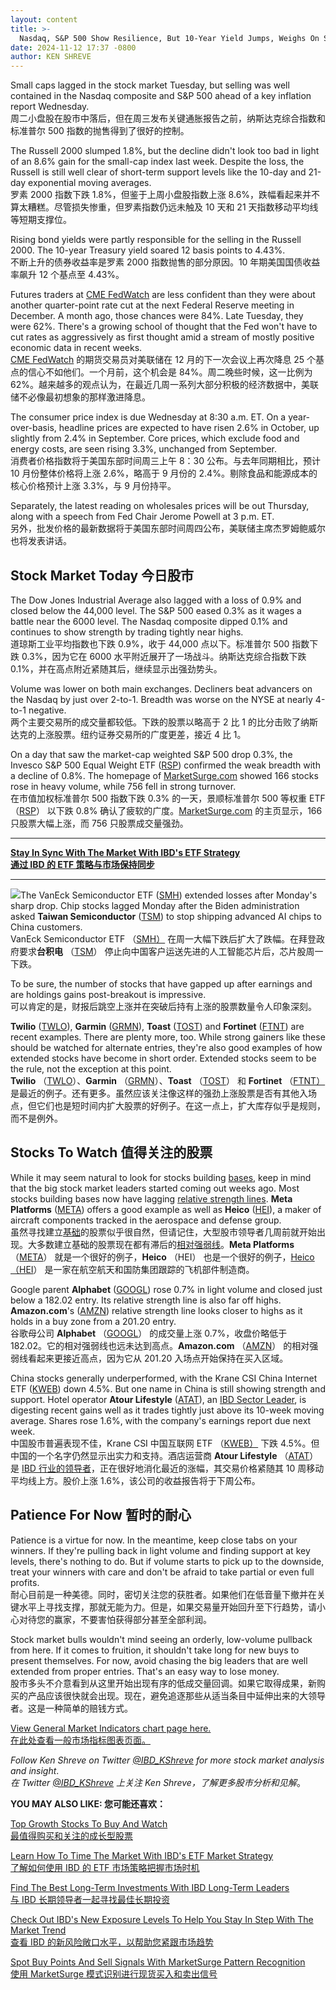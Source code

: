 ```yaml
---
layout: content
title: >-
  Nasdaq, S&P 500 Show Resilience, But 10-Year Yield Jumps, Weighs On Small Caps	纳斯达克和标准普尔 500 指数表现出韧性，但 10 年期收益率跃升，令小盘股承压
date: 2024-11-12 17:37 -0800
author: KEN SHREVE
---
```






Small caps lagged in the stock market Tuesday, but selling was well contained in the Nasdaq composite and S&P 500 ahead of a key inflation report Wednesday.  
周二小盘股在股市中落后，但在周三发布关键通胀报告之前，纳斯达克综合指数和标准普尔 500 指数的抛售得到了很好的控制。


The Russell 2000 slumped 1.8%, but the decline didn't look too bad in light of an 8.6% gain for the small-cap index last week. Despite the loss, the Russell is still well clear of short-term support levels like the 10-day and 21-day exponential moving averages.  
罗素 2000 指数下跌 1.8%，但鉴于上周小盘股指数上涨 8.6%，跌幅看起来并不算太糟糕。尽管损失惨重，但罗素指数仍远未触及 10 天和 21 天指数移动平均线等短期支撑位。




Rising bond yields were partly responsible for the selling in the Russell 2000. The 10-year Treasury yield soared 12 basis points to 4.43%.  
不断上升的债券收益率是罗素 2000 指数抛售的部分原因。10 年期美国国债收益率飙升 12 个基点至 4.43%。


Futures traders at [CME FedWatch](https://www.cmegroup.com/markets/interest-rates/cme-fedwatch-tool.html) are less confident than they were about another quarter-point rate cut at the next Federal Reserve meeting in December. A month ago, those chances were 84%. Late Tuesday, they were 62%. There's a growing school of thought that the Fed won't have to cut rates as aggressively as first thought amid a stream of mostly positive economic data in recent weeks.  
[CME FedWatch](https://www.cmegroup.com/markets/interest-rates/cme-fedwatch-tool.html) 的期货交易员对美联储在 12 月的下一次会议上再次降息 25 个基点的信心不如他们。一个月前，这个机会是 84%。周二晚些时候，这一比例为 62%。越来越多的观点认为，在最近几周一系列大部分积极的经济数据中，美联储不必像最初想象的那样激进降息。


The consumer price index is due Wednesday at 8:30 a.m. ET. On a year-over-basis, headline prices are expected to have risen 2.6% in October, up slightly from 2.4% in September. Core prices, which exclude food and energy costs, are seen rising 3.3%, unchanged from September.  
消费者价格指数将于美国东部时间周三上午 8：30 公布。与去年同期相比，预计 10 月份整体价格将上涨 2.6%，略高于 9 月份的 2.4%。剔除食品和能源成本的核心价格预计上涨 3.3%，与 9 月份持平。


Separately, the latest reading on wholesales prices will be out Thursday, along with a speech from Fed Chair Jerome Powell at 3 p.m. ET.  
另外，批发价格的最新数据将于美国东部时间周四公布，美联储主席杰罗姆鲍威尔也将发表讲话。


Stock Market Today 今日股市
-----------------------


The Dow Jones Industrial Average also lagged with a loss of 0.9% and closed below the 44,000 level. The S&P 500 eased 0.3% as it wages a battle near the 6000 level. The Nasdaq composite dipped 0.1% and continues to show strength by trading tightly near highs.  
道琼斯工业平均指数也下跌 0.9%，收于 44,000 点以下。标准普尔 500 指数下跌 0.3%，因为它在 6000 水平附近展开了一场战斗。纳斯达克综合指数下跌 0.1%，并在高点附近紧随其后，继续显示出强劲势头。


Volume was lower on both main exchanges. Decliners beat advancers on the Nasdaq by just over 2-to-1. Breadth was worse on the NYSE at nearly 4-to-1 negative.  
两个主要交易所的成交量都较低。下跌的股票以略高于 2 比 1 的比分击败了纳斯达克的上涨股票。纽约证券交易所的广度更差，接近 4 比 1。


On a day that saw the market-cap weighted S&P 500 drop 0.3%, the Invesco S&P 500 Equal Weight ETF ([RSP](https://research.investors.com/quote.aspx?symbol=RSP)) confirmed the weak breadth with a decline of 0.8%. The homepage of [MarketSurge.com](https://marketsurge.investors.com) showed 166 stocks rose in heavy volume, while 756 fell in strong turnover.  
在市值加权标准普尔 500 指数下跌 0.3% 的一天，景顺标准普尔 500 等权重 ETF （[RSP](https://research.investors.com/quote.aspx?symbol=RSP)） 以下跌 0.8% 确认了疲软的广度。[MarketSurge.com](https://marketsurge.investors.com) 的主页显示，166 只股票大幅上涨，而 756 只股票成交量强劲。




---


**[Stay In Sync With The Market With IBD's ETF Strategy  
通过 IBD 的 ETF 策略与市场保持同步](https://www.investors.com/market-trend/ibds-etf-market-strategy/ibds-etf-market-strategy/)**




---


![](https://www.investors.com/wp-content/uploads/2024/11/MP111224-218x300.jpg)The VanEck Semiconductor ETF ([SMH](https://research.investors.com/quote.aspx?symbol=SMH)) extended losses after Monday's sharp drop. Chip stocks lagged Monday after the Biden administration asked **Taiwan Semiconductor** ([TSM](https://research.investors.com/quote.aspx?symbol=TSM)) to stop shipping advanced AI chips to China customers.  
VanEck Semiconductor ETF （[SMH）](https://research.investors.com/quote.aspx?symbol=SMH) 在周一大幅下跌后扩大了跌幅。在拜登政府要求**台积电** （[TSM](https://research.investors.com/quote.aspx?symbol=TSM)） 停止向中国客户运送先进的人工智能芯片后，芯片股周一下跌。


To be sure, the number of stocks that have gapped up after earnings and are holdings gains post-breakout is impressive.  
可以肯定的是，财报后跳空上涨并在突破后持有上涨的股票数量令人印象深刻。


**Twilio** ([TWLO](https://research.investors.com/quote.aspx?symbol=TWLO)), **Garmin** ([GRMN](https://research.investors.com/quote.aspx?symbol=GRMN)), **Toast** ([TOST](https://research.investors.com/quote.aspx?symbol=TOST)) and **Fortinet** ([FTNT](https://research.investors.com/quote.aspx?symbol=FTNT)) are recent examples. There are plenty more, too. While strong gainers like these should be watched for alternate entries, they're also good examples of how extended stocks have become in short order. Extended stocks seem to be the rule, not the exception at this point.  
**Twilio** （[TWLO](https://research.investors.com/quote.aspx?symbol=TWLO)）、**Garmin** （[GRMN](https://research.investors.com/quote.aspx?symbol=GRMN)）、**Toast** （[TOST](https://research.investors.com/quote.aspx?symbol=TOST)） 和 **Fortinet** （[FTNT）](https://research.investors.com/quote.aspx?symbol=FTNT) 是最近的例子。还有更多。虽然应该关注像这样的强劲上涨股票是否有其他入场点，但它们也是短时间内扩大股票的好例子。在这一点上，扩大库存似乎是规则，而不是例外。


Stocks To Watch 值得关注的股票
-----------------------


While it may seem natural to look for stocks building [bases](https://www.investors.com/ibd-university/how-to-buy/bases-overview-1/), keep in mind that the big stock market leaders started coming out weeks ago. Most stocks building bases now have lagging [relative strength lines](https://www.investors.com/how-to-invest/investors-corner/growth-stocks-breakout-specialty-tool-relative-strength-line/). **Meta Platforms** ([META](https://research.investors.com/quote.aspx?symbol=META)) offers a good example as well as **Heico** ([HEI](https://research.investors.com/quote.aspx?symbol=HEI)), a maker of aircraft components tracked in the aerospace and defense group.  
虽然寻找建立[基础](https://www.investors.com/ibd-university/how-to-buy/bases-overview-1/)的股票似乎很自然，但请记住，大型股市领导者几周前就开始出现。大多数建立基础的股票现在都有滞后的[相对强弱线](https://www.investors.com/how-to-invest/investors-corner/growth-stocks-breakout-specialty-tool-relative-strength-line/)。**Meta Platforms** （[META](https://research.investors.com/quote.aspx?symbol=META)） 就是一个很好的例子，**Heico** （HEI） 也是一个很好的例子，[Heico （HEI](https://research.investors.com/quote.aspx?symbol=HEI)） 是一家在航空航天和国防集团跟踪的飞机部件制造商。



Google parent **Alphabet** ([GOOGL](https://research.investors.com/quote.aspx?symbol=GOOGL)) rose 0.7% in light volume and closed just below a 182.02 entry. Its relative strength line is also far off highs. **Amazon.com**'s ([AMZN](https://research.investors.com/quote.aspx?symbol=AMZN)) relative strength line looks closer to highs as it holds in a buy zone from a 201.20 entry.  
谷歌母公司 **Alphabet** （[GOOGL](https://research.investors.com/quote.aspx?symbol=GOOGL)） 的成交量上涨 0.7%，收盘价略低于 182.02。它的相对强弱线也远未达到高点。**Amazon.com** （[AMZN](https://research.investors.com/quote.aspx?symbol=AMZN)） 的相对强弱线看起来更接近高点，因为它从 201.20 入场点开始保持在买入区域。


China stocks generally underperformed, with the Krane CSI China Internet ETF ([KWEB](https://research.investors.com/quote.aspx?symbol=KWEB)) down 4.5%. But one name in China is still showing strength and support. Hotel operator **Atour Lifestyle** ([ATAT](https://research.investors.com/quote.aspx?symbol=ATAT)), an [IBD Sector Leader](https://research.investors.com/stock-lists/sector-leaders), is digesting recent gains well as it trades tightly just above its 10-week moving average. Shares rose 1.6%, with the company's earnings report due next week.  
中国股市普遍表现不佳，Krane CSI 中国互联网 ETF （[KWEB）](https://research.investors.com/quote.aspx?symbol=KWEB) 下跌 4.5%。但中国的一个名字仍然显示出实力和支持。酒店运营商 **Atour Lifestyle** （[ATAT](https://research.investors.com/quote.aspx?symbol=ATAT)） 是 [IBD 行业的领导者](https://research.investors.com/stock-lists/sector-leaders)，正在很好地消化最近的涨幅，其交易价格紧随其 10 周移动平均线上方。股价上涨 1.6%，该公司的收益报告将于下周公布。


Patience For Now 暂时的耐心
----------------------


Patience is a virtue for now. In the meantime, keep close tabs on your winners. If they're pulling back in light volume and finding support at key levels, there's nothing to do. But if volume starts to pick up to the downside, treat your winners with care and don't be afraid to take partial or even full profits.  
耐心目前是一种美德。同时，密切关注您的获胜者。如果他们在低音量下撤并在关键水平上寻找支撑，那就无能为力。但是，如果交易量开始回升至下行趋势，请小心对待您的赢家，不要害怕获得部分甚至全部利润。


Stock market bulls wouldn't mind seeing an orderly, low-volume pullback from here. If it comes to fruition, it shouldn't take long for new buys to present themselves. For now, avoid chasing the big leaders that are well extended from proper entries. That's an easy way to lose money.  
股市多头不介意看到从这里开始出现有序的低成交量回调。如果它取得成果，新购买的产品应该很快就会出现。现在，避免追逐那些从适当条目中延伸出来的大领导者。这是一种简单的赔钱方式。


[View General Market Indicators chart page here.  
在此处查看一般市场指标图表页面。](https://www.investors.com/wp-content/uploads/2024/11/DailyGMI_111224.pdf)


*Follow Ken Shreve on Twitter [@IBD\_KShreve](https://www.twitter.com/IBD_KShreve) for more stock market analysis and insight*.  
*在 Twitter [@IBD\_KShreve](https://www.twitter.com/IBD_KShreve) 上关注 Ken Shreve，了解更多股市分析和见解*。


**YOU MAY ALSO LIKE: 您可能还喜欢：**


[Top Growth Stocks To Buy And Watch  
最值得购买和关注的成长型股票](https://www.investors.com/stock-lists/stocks-to-watch-top-rated-ipos-big-caps-and-growth-stocks/)


[Learn How To Time The Market With IBD's ETF Market Strategy  
了解如何使用 IBD 的 ETF 市场策略把握市场时机](https://www.investors.com/market-trend/ibds-etf-market-strategy/ibds-etf-market-strategy/)


[Find The Best Long-Term Investments With IBD Long-Term Leaders  
与 IBD 长期领导者一起寻找最佳长期投资](https://www.investors.com/research/ibd-long-term-leaders-screen)


[Check Out IBD's New Exposure Levels To Help You Stay In Step With The Market Trend  
查看 IBD 的新风险敞口水平，以帮助您紧跟市场趋势](https://www.investors.com/how-to-invest/investors-corner/risk-management-in-the-stock-market-how-much-money-to-invest-now/)


[Spot Buy Points And Sell Signals With MarketSurge Pattern Recognition  
使用 MarketSurge 模式识别进行现货买入和卖出信号](https://get.investors.com/marketsurge/?src=apa1bq)




